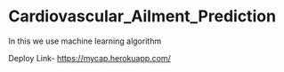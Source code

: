 # Cardiovascular_Ailment_Prediction

In this we use machine learning algorithm 

Deploy Link- https://mycap.herokuapp.com/
